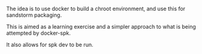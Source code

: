 The idea is to use docker to build a chroot environment, and use this for sandstorm packaging.

This is aimed as a learning exercise and a simpler approach to what is being attempted by docker-spk.

It also allows for spk dev to be run.
